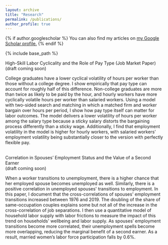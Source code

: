 ```yaml
---
layout: archive
title: "Research"
permalink: /publications/
author_profile: true
---
```


{% if author.googlescholar %}
  You can also find my articles on <u><a href="{{author.googlescholar}}">my Google Scholar profile</a>.</u>
{% endif %}

{% include base_path %}

High-Skill Labor Cyclicality and the Role of Pay Type (Job Market Paper)  
(draft coming soon)    

College graduates have a lower cyclical volatility of hours per worker than those without a college degree. I show empirically that pay type can account for roughly half of this difference. Non-college graduates are more than twice as likely to be paid by the hour, and hourly workers have more cyclically volatile hours per worker than salaried workers. Using a model with two-sided search and matching in which a matched firm and worker bargain over hours per period, I show how pay type itself can matter for labor outcomes. The model delivers a lower volatility of hours per worker among the salary type because a sticky salary distorts the bargaining process differently than a sticky wage. Additionally, I find that employment volatility in the model is higher for hourly workers, with salaried workers’ employment volatility being substantially closer to the version with perfectly flexible pay.  
&nbsp;  
  
Correlation in Spouses’ Employment Status and the Value of a Second Earner  
(draft coming soon)  

When a worker transitions to unemployment, there is a higher chance that her employed spouse becomes unemployed as well. Similarly, there is a positive correlation in unemployed spouses' transitions to employment. In this paper, I document that the cross-correlations of spouses' employment transitions increased between 1976 and 2019. The doubling of the share of same-occupation couples explains some but not all of the increase in the cross-correlation of job separations. I then use a quantitative model of household labor supply with labor frictions to measure the impact of this trend on households' wellbeing and labor supply. As spouses’ employment transitions become more correlated, their unemployment spells become more overlapping, reducing the marginal benefit of a second earner. As a result, married women’s labor force participation falls by 0.6%.

